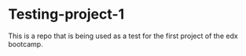 # Testing-project-1
This is a repo that is being used as a test for the first project of the edx bootcamp. 

